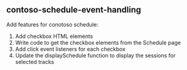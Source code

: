 ## contoso-schedule-event-handling


Add features for conotoso schedule:

1. Add checkbox HTML elements
2. Write code to get the checkbox elements from the Schedule page
3. Add click event listeners for each checkbox
4. Update the displaySchedule function to display the sessions for selected tracks
